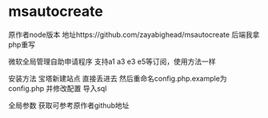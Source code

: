 # msautocreate
原作者node版本 地址https://github.com/zayabighead/msautocreate
后端我拿php重写

微软全局管理自助申请程序 支持a1 a3 e3 e5等订阅，使用方法一样

安装方法
宝塔新建站点 直接丢进去
然后重命名config.php.example为config.php 并修改配置  导入sql

全局参数 获取可参考原作者github地址
